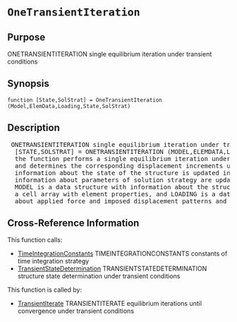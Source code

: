 
<!-- <a name="_top"></a>
<div><a href="../../../_index.md">Home</a> &gt;  <a href="#">latest</a> &gt; <a href="#">Analysis_Functions</a> &gt; <a href="_index.md">Dynamic</a> &gt; OneTransientIteration.m</div> -->

<!--<table width="100%"><tr><td align="left"><a href="../../../_index.md"><img alt="<" border="0" src="../../../left.png">&nbsp;Master index</a></td>
<td align="right"><a href="_index.md">Index for latest\Analysis_Functions\Dynamic&nbsp;<img alt=">" border="0" src="../../../right.png"></a></td></tr></table>-->
# `OneTransientIteration`
<!-- <h1>OneTransientIteration
</h1> -->

## <a name="_name"></a>Purpose

<!-- <h2 id="purpose"><a name="_name"></a>Purpose</h2> -->

ONETRANSIENTITERATION single equilibrium iteration under transient conditions

<!-- <div class="box"><strong>ONETRANSIENTITERATION single equilibrium iteration under transient conditions</strong></div> -->

## <a name="_synopsis"></a>Synopsis

`function [State,SolStrat] = OneTransientIteration (Model,ElemData,Loading,State,SolStrat)` 
## <a name="_description"></a>Description

<pre class="comment"> ONETRANSIENTITERATION single equilibrium iteration under transient conditions
  [STATE,SOLSTRAT] = ONETRANSIENTITERATION (MODEL,ELEMDATA,LOADING,STATE,SOLSTRAT)
  the function performs a single equilibrium iteration under the applied loading
  and determines the corresponding displacement increments under transient conditions;
  information about the state of the structure is updated in STATE and
  information about parameters of solution strategy are updated in SOLSTRAT;
  MODEL is a data structure with information about the structural model, ELEMDATA is
  a cell array with element properties, and LOADING is a data structure with information
  about applied force and imposed displacement patterns and corresponding load histories</pre>
<!-- <div class="fragment"><pre class="comment"> ONETRANSIENTITERATION single equilibrium iteration under transient conditions
  [STATE,SOLSTRAT] = ONETRANSIENTITERATION (MODEL,ELEMDATA,LOADING,STATE,SOLSTRAT)
  the function performs a single equilibrium iteration under the applied loading
  and determines the corresponding displacement increments under transient conditions;
  information about the state of the structure is updated in STATE and
  information about parameters of solution strategy are updated in SOLSTRAT;
  MODEL is a data structure with information about the structural model, ELEMDATA is
  a cell array with element properties, and LOADING is a data structure with information
  about applied force and imposed displacement patterns and corresponding load histories</pre></div> -->

<!-- crossreference -->
## <a name="_cross"></a>Cross-Reference Information

This function calls:
<ul style="list-style-image:url(../../../matlabicon.gif)">
<li><a href="TimeIntegrationConstants" class="code" title="function Int_Constants = TimeIntegrationConstants (TimeStrat,option)">TimeIntegrationConstants</a>	TIMEINTEGRATIONCONSTANTS constants of time integration strategy</li><li><a href="TransientStateDetermination" class="code" title="function State = TransientStateDetermination (StifUpdt,Model,ElemData,State,Int_Constants)">TransientStateDetermination</a>	TRANSIENTSTATEDETERMINATION structure state determination under transient conditions</li></ul>
This function is called by:
<ul style="list-style-image:url(../../../matlabicon.gif)">
<li><a href="TransientIterate.md" class="code" title="function [State,SolStrat] = TransientIterate (Model,ElemData,Loading,State,SolStrat)">TransientIterate</a>	TRANSIENTITERATE equilibrium iterations until convergence under transient conditions</li></ul>
<!-- crossreference -->




<!-- <hr><address>Generated on Thu 28-Jan-2021 18:22:44 by <strong><a href="http://www.artefact.tk/software/matlab/m2html/" title="Matlab Documentation in HTML">m2html</a></strong> &copy; 2005</address> -->